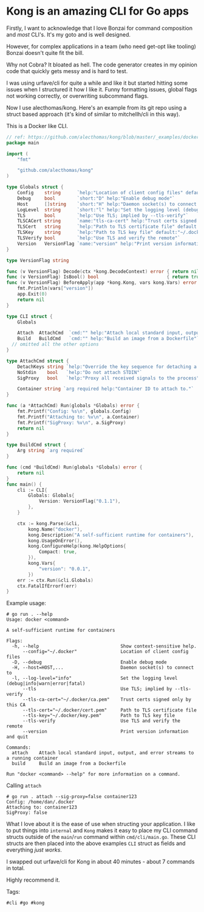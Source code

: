 # Kong is an amazing CLI for Go apps

Firstly, I want to acknowledge that I love Bonzai for command composition
and *most* CLI's. It's my goto and is well designed.

However, for complex applications in a team (who need get-opt like tooling)
Bonzai doesn't quite fit the bill.

Why not Cobra? It bloated as hell. The code generator creates in my opinion
code that quickly gets messy and is hard to test. 

I was using urfave/cli for quite a while and like it but started hitting some
issues when I structured it how I like it. Funny formatting issues, global
flags not working correctly, or overwriting subcommand flags.

Now I use alecthomas/kong. Here's an example from its git repo using a
struct based approach (it's kind of similar to mitchellh/cli in this way).

This is a Docker like CLI.

```go
// ref: https://github.com/alecthomas/kong/blob/master/_examples/docker
package main

import (
	"fmt"

	"github.com/alecthomas/kong"
)

type Globals struct {
	Config    string      `help:"Location of client config files" default:"~/.docker" type:"path"`
	Debug     bool        `short:"D" help:"Enable debug mode"`
	Host      []string    `short:"H" help:"Daemon socket(s) to connect to"`
	LogLevel  string      `short:"l" help:"Set the logging level (debug|info|warn|error|fatal)" default:"info"`
	TLS       bool        `help:"Use TLS; implied by --tls-verify"`
	TLSCACert string      `name:"tls-ca-cert" help:"Trust certs signed only by this CA" default:"~/.docker/ca.pem" type:"path"`
	TLSCert   string      `help:"Path to TLS certificate file" default:"~/.docker/cert.pem" type:"path"`
	TLSKey    string      `help:"Path to TLS key file" default:"~/.docker/key.pem" type:"path"`
	TLSVerify bool        `help:"Use TLS and verify the remote"`
	Version   VersionFlag `name:"version" help:"Print version information and quit"`
}

type VersionFlag string

func (v VersionFlag) Decode(ctx *kong.DecodeContext) error { return nil }
func (v VersionFlag) IsBool() bool                         { return true }
func (v VersionFlag) BeforeApply(app *kong.Kong, vars kong.Vars) error {
	fmt.Println(vars["version"])
	app.Exit(0)
	return nil
}

type CLI struct {
	Globals

	Attach  AttachCmd  `cmd:"" help:"Attach local standard input, output, and error streams to a running container"`
	Build   BuildCmd   `cmd:"" help:"Build an image from a Dockerfile"`
  // omitted all the other options
}

type AttachCmd struct {
	DetachKeys string `help:"Override the key sequence for detaching a container"`
	NoStdin    bool   `help:"Do not attach STDIN"`
	SigProxy   bool   `help:"Proxy all received signals to the process" default:"true"`

	Container string `arg required help:"Container ID to attach to."`
}

func (a *AttachCmd) Run(globals *Globals) error {
	fmt.Printf("Config: %s\n", globals.Config)
	fmt.Printf("Attaching to: %v\n", a.Container)
	fmt.Printf("SigProxy: %v\n", a.SigProxy)
	return nil
}

type BuildCmd struct {
	Arg string `arg required`
}

func (cmd *BuildCmd) Run(globals *Globals) error {
	return nil
}
func main() {
	cli := CLI{
		Globals: Globals{
			Version: VersionFlag("0.1.1"),
		},
	}

	ctx := kong.Parse(&cli,
		kong.Name("docker"),
		kong.Description("A self-sufficient runtime for containers"),
		kong.UsageOnError(),
		kong.ConfigureHelp(kong.HelpOptions{
			Compact: true,
		}),
		kong.Vars{
			"version": "0.0.1",
		})
	err := ctx.Run(&cli.Globals)
	ctx.FatalIfErrorf(err)
}
```

Example usage:

```shell
# go run . --help
Usage: docker <command>

A self-sufficient runtime for containers

Flags:
  -h, --help                              Show context-sensitive help.
      --config="~/.docker"                Location of client config files
  -D, --debug                             Enable debug mode
  -H, --host=HOST,...                     Daemon socket(s) to connect to
  -l, --log-level="info"                  Set the logging level (debug|info|warn|error|fatal)
      --tls                               Use TLS; implied by --tls-verify
      --tls-ca-cert="~/.docker/ca.pem"    Trust certs signed only by this CA
      --tls-cert="~/.docker/cert.pem"     Path to TLS certificate file
      --tls-key="~/.docker/key.pem"       Path to TLS key file
      --tls-verify                        Use TLS and verify the remote
      --version                           Print version information and quit

Commands:
  attach    Attach local standard input, output, and error streams to a running container
  build     Build an image from a Dockerfile

Run "docker <command> --help" for more information on a command.
```

Calling `attach`

```shell
# go run . attach --sig-proxy=false container123   
Config: /home/dan/.docker
Attaching to: container123
SigProxy: false
```

What I love about it is the ease of use when structing your application. 
I like to put things into `internal` and `Kong` makes it easy to place
my CLI command structs outside of the `main`/`run` command within
`cmd/cli/main.go`. These CLI structs are then placed into the above
examples `CLI` struct as fields and everything *just works*.

I swapped out urfave/cli for Kong in about 40 minutes - about 7 commands
in total.

Highly recommend it.

Tags:

    #cli #go #kong
